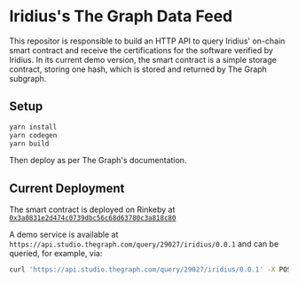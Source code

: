 # Iridius's The Graph Data Feed

This repositor is responsible to build an HTTP API to query Iridius' on-chain smart contract and receive the certifications for the software verified by Iridius. In its current demo version, the smart contract is a simple storage contract, storing one hash, which is stored and returned by The Graph subgraph. 

## Setup

```bash
yarn install
yarn codegen
yarn build
```

Then deploy as per The Graph's documentation. 

## Current Deployment

The smart contract is deployed on Rinkeby at [`0x3a0831e2d474c0739dbc56c68d63780c3a818c80`](https://rinkeby.etherscan.io/address/0x3a0831e2d474c0739dbc56c68d63780c3a818c80#code)

A demo service is available at `https://api.studio.thegraph.com/query/29027/iridius/0.0.1` and can be queried, for example, via:
```bash
curl 'https://api.studio.thegraph.com/query/29027/iridius/0.0.1' -X POST -H 'content-type: application/json' --data '{"query": "{latestHashes(first: 1) {hash}}"}'
```
